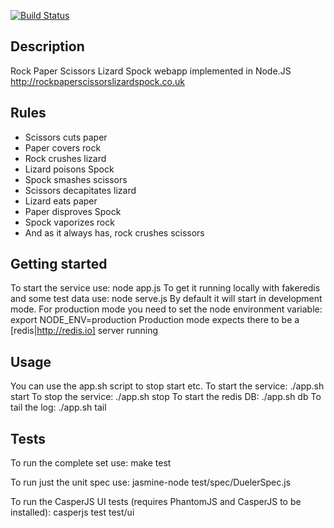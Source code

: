 [![Build Status](http://craigcook.co.uk/build/job/Rock%20Paper%20Scissors%20Lizard%20Spock/badge/icon)](http://craigcook.co.uk/build/job/Rock%20Paper%20Scissors%20Lizard%20Spock/)

## Description
Rock Paper Scissors Lizard Spock webapp implemented in Node.JS http://rockpaperscissorslizardspock.co.uk

## Rules
* Scissors cuts paper
* Paper covers rock
* Rock crushes lizard
* Lizard poisons Spock
* Spock smashes scissors
* Scissors decapitates lizard
* Lizard eats paper
* Paper disproves Spock
* Spock vaporizes rock
* And as it always has, rock crushes scissors

## Getting started
To start the service use:
    node app.js
To get it running locally with fakeredis and some test data use:
    node serve.js
By default it will start in development mode. For production mode you need to set the node environment variable:
    export NODE_ENV=production
Production mode expects there to be a [redis|http://redis.io] server running

## Usage
You can use the app.sh script to stop start etc.
To start the service:
    ./app.sh start
To stop the service:
    ./app.sh stop
To start the redis DB:
    ./app.sh db
To tail the log:
    ./app.sh tail

## Tests

To run the complete set use:
    make test

To run just the unit spec use:
    jasmine-node test/spec/DuelerSpec.js

To run the CasperJS UI tests (requires PhantomJS and CasperJS to be installed):
    casperjs test test/ui
